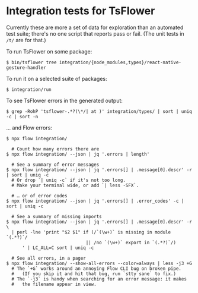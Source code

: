 # Integration tests for TsFlower

Currently these are more a set of data for exploration than an automated
test suite; there's no one script that reports pass or fail.  (The unit
tests in `/t/` are for that.)

To run TsFlower on some package:

    $ bin/tsflower tree integration/{node_modules,types}/react-native-gesture-handler

To run it on a selected suite of packages:

    $ integration/run

To see TsFlower errors in the generated output:

    $ grep -RohP 'tsflower-.*?(\*/| at )' integration/types/ | sort | uniq -c | sort -n

… and Flow errors:

    $ npx flow integration/

      # Count how many errors there are
    $ npx flow integration/ --json | jq '.errors | length'

      # See a summary of error messages
    $ npx flow integration/ --json | jq '.errors[] | .message[0].descr' -r | sort | uniq -c
      # Or drop `| uniq -c` if it's not too long.
      # Make your terminal wide, or add `| less -SFX`.

      # … or of error codes
    $ npx flow integration/ --json | jq '.errors[] | .error_codes' -c | sort | uniq -c

      # See a summary of missing imports
    $ npx flow integration/ --json | jq '.errors[] | .message[0].descr' -r \
      | perl -lne 'print "$2 $1" if (/`(\w+)` is missing in module `(.*?)`/
                                  || /no `(\w+)` export in `(.*?)`/)
          ' | LC_ALL=C sort | uniq -c

      # See all errors, in a pager
    $ npx flow integration/ --show-all-errors --color=always | less -j3 +G
      # The `+G` works around an annoying Flow CLI bug on broken pipe.
      #   (If you skip it and hit that bug, run `stty sane` to fix.)
      # The `-j3` is handy when searching for an error message: it makes
      #   the filename appear in view.
